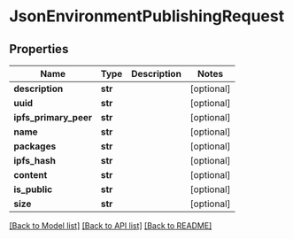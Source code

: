 # JsonEnvironmentPublishingRequest


## Properties
Name | Type | Description | Notes
------------ | ------------- | ------------- | -------------
**description** | **str** |  | [optional] 
**uuid** | **str** |  | [optional] 
**ipfs_primary_peer** | **str** |  | [optional] 
**name** | **str** |  | [optional] 
**packages** | **str** |  | [optional] 
**ipfs_hash** | **str** |  | [optional] 
**content** | **str** |  | [optional] 
**is_public** | **str** |  | [optional] 
**size** | **str** |  | [optional] 

[[Back to Model list]](../README.md#documentation-for-models) [[Back to API list]](../README.md#documentation-for-api-endpoints) [[Back to README]](../README.md)


